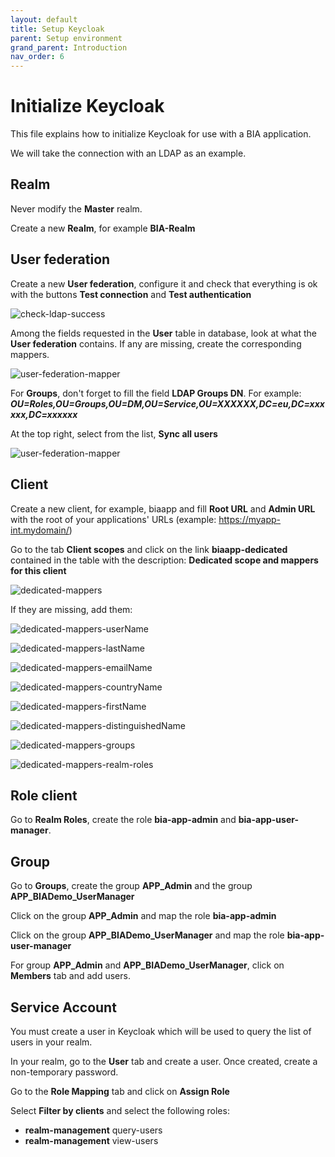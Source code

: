 ```yaml
---
layout: default
title: Setup Keycloak
parent: Setup environment
grand_parent: Introduction
nav_order: 6
---
```


# Initialize Keycloak

This file explains how to initialize Keycloak for use with a BIA application.

We will take the connection with an LDAP as an example.

## Realm
Never modify the **Master** realm.

Create a new **Realm**, for example **BIA-Realm**

## User federation
Create a new **User federation**, configure it and check that everything is ok with the buttons **Test connection** and **Test authentication**

![check-ldap-success](../../Images/Keycloak/check-ldap-success.jpg)

Among the fields requested in the **User** table in database, look at what the **User federation** contains. If any are missing, create the corresponding mappers.

![user-federation-mapper](../../Images/Keycloak/user-federation-mapper.jpg)

For **Groups**, don't forget to fill the field **LDAP Groups DN**. For example: ***OU=Roles,OU=Groups,OU=DM,OU=Service,OU=XXXXXX,DC=eu,DC=xxxxxx,DC=xxxxxx***

At the top right, select from the list, **Sync all users**

![user-federation-mapper](../../Images/Keycloak/sync-all-user.jpg)

## Client
Create a new client, for example, biaapp and fill **Root URL** and **Admin URL** with the root of your applications' URLs (example: https://myapp-int.mydomain/)

Go to the tab **Client scopes** and click on the link **biaapp-dedicated** contained in the table with the description: **Dedicated scope and mappers for this client**

 ![dedicated-mappers](../../Images/Keycloak/dedicated-mappers.jpg)

 If they are missing, add them:

 ![dedicated-mappers-userName](../../Images/Keycloak/dedicated-mappers-userName.jpg)

 ![dedicated-mappers-lastName](../../Images/Keycloak/dedicated-mappers-lastName.jpg)

 ![dedicated-mappers-emailName](../../Images/Keycloak/dedicated-mappers-email.jpg)

 ![dedicated-mappers-countryName](../../Images/Keycloak/dedicated-mappers-country.jpg)

 ![dedicated-mappers-firstName](../../Images/Keycloak/dedicated-mappers-firstName.jpg)

 ![dedicated-mappers-distinguishedName](../../Images/Keycloak/dedicated-mappers-distinguishedName.jpg)

 ![dedicated-mappers-groups](../../Images/Keycloak/dedicated-mappers-groups.jpg)

 ![dedicated-mappers-realm-roles](../../Images/Keycloak/dedicated-mappers-realm-roles.jpg)

 ## Role client
  
 Go to **Realm Roles**, create the role **bia-app-admin** and **bia-app-user-manager**.
  
 ## Group
 
Go to **Groups**, create the group **APP_Admin** and the group **APP_BIADemo_UserManager**

Click on the group **APP_Admin** and map the role **bia-app-admin**

Click on the group **APP_BIADemo_UserManager** and map the role **bia-app-user-manager**

For group **APP_Admin** and **APP_BIADemo_UserManager**, click on **Members** tab and add users.

## Service Account

You must create a user in Keycloak which will be used to query the list of users in your realm.

In your realm, go to the **User** tab and create a user. Once created, create a non-temporary password.

Go to the **Role Mapping** tab and click on **Assign Role**

Select **Filter by clients** and select the following roles:

- **realm-management** query-users
- **realm-management** view-users

